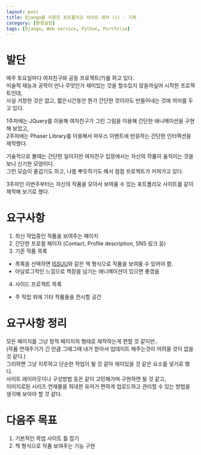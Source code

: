 ```yaml
---
layout: post
title: Django를 이용한 포트폴리오 사이트 제작 (1) - 기획
category: [환경설정]
tags: [Django, Web service, Python, Portfolio]
---
```


# 발단
매주 토요일마다 여자친구와 공동 프로젝트(?)를 하고 있다.  
미술적 재능과 공학이 만나 무엇인가 재미있는 것을 할수있지 않을까싶어 시작한 프로젝트인데,  
사실 거창한 것은 없고, 짧은시간동안 뭔가 간단한 것이라도 만들어내는 것에 의미를 두고 있다.  
  <!--more-->
1주차에는 JQuery를 이용해 여자친구가 그린 그림을 이용해 간단한 애니메이션을 구현해 보았고,  
2주차에는 Phaser Library를 이용해서 마우스 이벤트에 반응하는 간단한 인터랙션을 제작했다.  
  
기술적으로 볼때는 간단한 일이지만 여자친구 입장에서는 자신의 작품이 움직이는 것을 보니 신기한 모양이다.  
그런 모습이 즐겁기도 하고, 나름 뿌듯하기도 해서 점점 프로젝트가 커져가고 있다.  

3주차인 이번주부터는 자신의 작품을 모아서 보여줄 수 있는 포트폴리오 사이트를 같이 제작해 보기로 했다.

# 요구사항
1. 최신 작업중인 작품을 보여주는 페이지
2. 간단한 프로필 페이지 (Contact, Profile description, SNS 링크 등)
3. 기존 작품 목록
- 목록을 선택하면 [ISSUU](https://issuu.com/)와 같은 책 형식으로 작품을 보여줄 수 있어야 함.
- 아날로그적인 느낌으로 책장을 넘기는 애니메이션이 있으면 좋겠음
4. 사이드 프로젝트 목록
- 주 작업 외에 기타 작품들을 전시할 공간

# 요구사항 정리
모든 페이지를 그냥 정적 페이지의 형태로 제작하는게 편할 것 같지만..  
(작품 연재주기가 긴 만큼 그때그때 내가 받아서 업데이트 해주는것이 어려울 것이 없을 것 같다.)  
그리하면 그냥 지루하고 단순한 작업이 될 것 같아 재미있을 것 같은 요소를 넣기로 했다.  
사이트 레이아웃이나 구성방법 등은 같이 고민해가며 구현하면 될 것 같고,  
이미지로된 시리즈 연재물을 최대한 유저가 편하게 업로드하고 관리할 수 있는 방법을 생각해 보아야 할 것 같다.

# 다음주 목표
1. 기본적인 목업 사이트 틀 잡기
2. 책 형식으로 작품 보여주는 기능 구현






